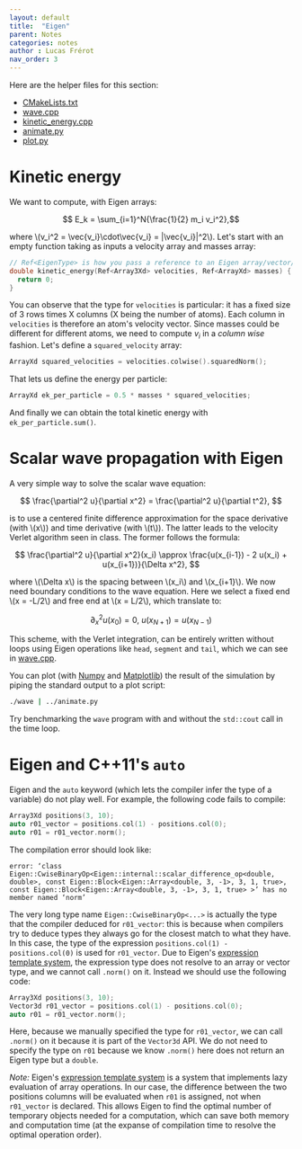 ```yaml
---
layout: default
title:  "Eigen"
parent: Notes
categories: notes
author : Lucas Frérot
nav_order: 3
---
```


Here are the helper files for this section:

- [CMakeLists.txt](eigen/CMakeLists.txt)
- [wave.cpp](eigen/wave.cpp)
- [kinetic_energy.cpp](eigen/kinetic_energy.cpp)
- [animate.py](eigen/animate.py)
- [plot.py](eigen/plot.py)

# Kinetic energy

We want to compute, with Eigen arrays:

$$ E_k = \sum_{i=1}^N{\frac{1}{2} m_i v_i^2},$$

where \\(v_i^2 = \vec{v_i}\cdot\vec{v_i} = \|\vec{v_i}\|^2\\). Let's start with an
empty function taking as inputs a velocity array and masses array:

```cpp
// Ref<EigenType> is how you pass a reference to an Eigen array/vector/matrix
double kinetic_energy(Ref<Array3Xd> velocities, Ref<ArrayXd> masses) {
  return 0;
}
```

You can observe that the type for `velocities` is particular: it has a fixed
size of 3 rows times X columns (X being the number of atoms). Each column in
`velocities` is therefore an atom's velocity vector. Since masses could be
different for different atoms, we need to compute $v_i$ in a *column wise*
fashion. Let's define a `squared_velocity` array:

```cpp
ArrayXd squared_velocities = velocities.colwise().squaredNorm();
```

That lets us define the energy per particle:

```cpp
ArrayXd ek_per_particle = 0.5 * masses * squared_velocities;
```

And finally we can obtain the total kinetic energy with `ek_per_particle.sum()`.

# Scalar wave propagation with Eigen

A very simple way to solve the scalar wave equation:

$$ \frac{\partial^2 u}{\partial x^2} = \frac{\partial^2 u}{\partial t^2}, $$

is to use a centered finite difference approximation for the space derivative
(with \\(x\\)) and time derivative (with \\(t\\)). The latter leads to the velocity
Verlet algorithm seen in class. The former follows the formula:

$$ \frac{\partial^2 u}{\partial x^2}(x_i) \approx \frac{u(x_{i-1}) - 2 u(x_i)
      + u(x_{i+1})}{\Delta x^2}, $$
      
where \\(\Delta x\\) is the spacing between \\(x_i\\) and \\(x_{i+1}\\). We now need
boundary conditions to the wave equation. Here we select a fixed end \\(x = -L/2\\) and free
end at \\(x = L/2\\), which translate to:

$$ \partial^2_x u(x_0) = 0,\ u(x_{N+1}) = u(x_{N-1}) $$

This scheme, with the Verlet integration, can be entirely written without loops
using Eigen operations like `head`, `segment` and `tail`, which we can see in
[wave.cpp](eigen/wave.cpp).

You can plot (with [Numpy](https://numpy.org/) and
[Matplotlib](https://matplotlib.org/)) the result of the simulation by piping
the standard output to a plot script:

```bash
./wave | ../animate.py
```

Try benchmarking the `wave` program with and without the `std::cout` call in the
time loop.

# Eigen and C++11's `auto`

Eigen and the `auto` keyword (which lets the compiler infer the type of a
variable) do not play well. For example, the following code fails to compile:

```cpp
Array3Xd positions(3, 10);
auto r01_vector = positions.col(1) - positions.col(0);
auto r01 = r01_vector.norm();
```

The compilation error should look like:

```
error: ‘class Eigen::CwiseBinaryOp<Eigen::internal::scalar_difference_op<double, double>, const Eigen::Block<Eigen::Array<double, 3, -1>, 3, 1, true>, const Eigen::Block<Eigen::Array<double, 3, -1>, 3, 1, true> >’ has no member named ‘norm’
```

The very long type name `Eigen::CwiseBinaryOp<...>` is actually the type that
the compiler deduced for `r01_vector`: this is because when compilers try to
deduce types they always go for the closest match to what they have. In this
case, the type of the expression `positions.col(1) - positions.col(0)` is used
for `r01_vector`. Due to Eigen's [expression template
system](https://eigen.tuxfamily.org/dox/TopicInsideEigenExample.html), the
expression type does not resolve to an array or vector type, and we cannot call
`.norm()` on it. Instead we should use the following code:

```cpp
Array3Xd positions(3, 10);
Vector3d r01_vector = positions.col(1) - positions.col(0);
auto r01 = r01_vector.norm();
```

Here, because we manually specified the type for `r01_vector`, we can call
`.norm()` on it because it is part of the `Vector3d` API. We do not need to
specify the type on `r01` because we know `.norm()` here does not return an
Eigen type but a `double`.

*Note:* Eigen's [expression template
system](https://eigen.tuxfamily.org/dox/TopicInsideEigenExample.html) is a
system that implements lazy evaluation of array operations. In our case, the
difference between the two positions columns will be evaluated when `r01` is
assigned, not when `r01_vector` is declared. This allows Eigen to find the
optimal number of temporary objects needed for a computation, which can save
both memory and computation time (at the expanse of compilation time to resolve
the optimal operation order).
